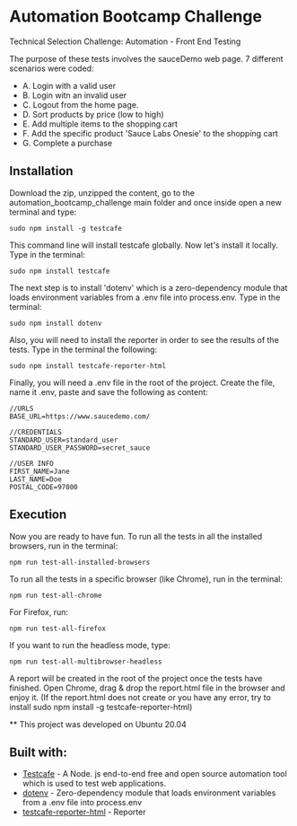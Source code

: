 # Automation Bootcamp Challenge
Technical Selection Challenge:  Automation - Front End Testing

The purpose of these tests involves the sauceDemo web page. 7 different scenarios were coded:

* A. Login with a valid user
* B. Login witn an invalid user
* C. Logout from the home page.
* D. Sort products by price (low to high)
* E. Add multiple items to the shopping cart
* F. Add the specific product 'Sauce Labs Onesie' to the shopping cart
* G. Complete a purchase

## Installation

Download the zip, unzipped the content, go to the automation_bootcamp_challenge main folder and once inside open a new terminal and type:
```
sudo npm install -g testcafe
```
This command line will install testcafe globally. Now let's install it locally. Type in the terminal:
```
sudo npm install testcafe
```
The next step is to install 'dotenv' which is a zero-dependency module that loads environment variables from a .env file into process.env. Type in the terminal:
```
sudo npm install dotenv
```
Also, you will need to install the reporter in order to see the results of the tests. Type in the terminal the following:
```
sudo npm install testcafe-reporter-html 
```

Finally, you will need a .env file in the root of the project. Create the file, name it .env, paste and save the following as content:
```
//URLS
BASE_URL=https://www.saucedemo.com/

//CREDENTIALS
STANDARD_USER=standard_user
STANDARD_USER_PASSWORD=secret_sauce

//USER INFO
FIRST_NAME=Jane
LAST_NAME=Doe
POSTAL_CODE=97000
```

## Execution 
Now you are ready to have fun. To run all the tests in all the installed browsers, run in the terminal:
```
npm run test-all-installed-browsers
```
To run all the tests in a specific browser (like Chrome), run in the terminal:
```
npm run test-all-chrome
```
For Firefox, run:
```
npm run test-all-firefox
```
If you want to run the headless mode, type:
```
npm run test-all-multibrowser-headless
```
A report will be created in the root of the project once the tests have finished. Open Chrome, drag & drop the report.html file in the browser and enjoy it. (If the report.html does not create or you have any error, try to install sudo npm install -g testcafe-reporter-html)

** This project was developed on Ubuntu 20.04

## Built with:

* [Testcafe](https://testcafe.io/) - A Node. js end-to-end free and open source automation tool which is used to test web applications.
* [dotenv](https://www.npmjs.com/package/dotenv) - Zero-dependency module that loads environment variables from a .env file into process.env
* [testcafe-reporter-html](https://www.npmjs.com/package/testcafe-reporter-html) - Reporter
